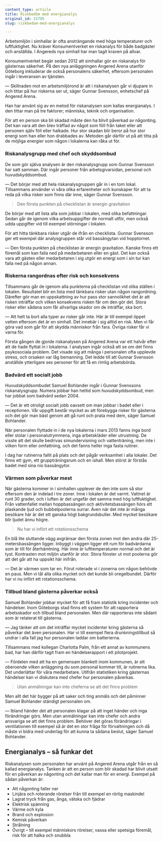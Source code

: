 ```yaml
---
content_type: article
title: Riskbedöm med energianalys
original_id: 15795
slug: riskbedom-med-energianalys

---
```


Arbetsmiljön i simhallar är ofta ansträngande med höga temperaturer och luftfuktighet. Nu kräver Konsumentverket en riskanalys för både badgäster och anställda. I Angereds nya simhall har man tagit kraven på allvar.

Konsumentverket begär sedan 2012 att simhallar gör en riskanalys för gästernas säkerhet. På den nya anläggningen Angered Arena utanför Göteborg inkluderar de också personalens säkerhet, eftersom personalen ingår i leveransen av tjänsten.

— Skillnaden mot en arbetsmiljörond är att i riskanalysen går vi djupare in och tittar på hur riskerna ser ut, säger Gunnar Svensson, enhetschef på Angered Arena.

Han har använt sig av en metod för riskanalysen som kallas energianalys. I den tittar man på tre faktorer; människa, teknik och organisation.

För att en person ska bli skadad måste den ha blivit påverkad av någonting. Det kan vara att den blev träffad av något som föll från taket eller att personen själv föll eller halkade. Hur stor skadan blir beror på hur stor energi som han eller hon drabbades av. Metoden går därför ut på att titta på de möjliga energier som någon i lokalerna kan råka ut för.

### Riskanalysgrupp med chef och skyddsombud

De som gör själva analysen är den riskanalysgrupp som Gunnar Svensson har satt samman. Där ingår personer från arbetsgivarsidan, personal och huvudskyddsombud.

— Det börjar med att hela riskanalysgruppen går in i en tom lokal. Tillsammans använder vi våra olika erfarenheter och kunskaper för att ta reda på vilka risker som finns där inne, säger Gunnar Svensson.

> Den första punkten på checklistan är energin gravitation

De börjar med att lista alla som jobbar i lokalen, med olika befattningar. Sedan går de igenom vilka arbetsuppgifter de normalt utför, men också udda uppgifter vid till exempel störningar i lokalen.

För att hitta tänkbara risker utgår de ifrån en checklista. Gunnar Svensson ger ett exempel där analysgruppen står vid bassängytan vid hopptornet.

— Den första punkten på checklistan är energin gravitation. Kanske finns ett föremål som kan falla ned på medarbetaren eller en gäst. Det kan också vara att gästen eller medarbetaren i sig utgör en energi som i sin tur kan falla ned på någon annan.

### Riskerna rangordnas efter risk och konsekvens

Tillsammans går de igenom alla punkterna på checklistan vid olika ställen i lokalen. Resultatet blir en lista med tänkbara risker utan någon rangordning. Därefter gör man en uppskattning av hur pass stor sannolikhet det är att risken inträffar och vilken konsekvens risken får om den gör det. Stora risker eller sådana som får allvarliga skador om de inträffar, ska bort.

— Att helt ta bort alla typer av risker går inte. Här är till exempel öppet vatten eftersom det är en simhall. Det innebär i sig alltid en risk. Men vi får göra vad som går för att skydda människor från fara. Övriga risker får vi varna för.

Första gången de gjorde riskanalysen på Angered Arena var ett halvår efter att de hade flyttat in i lokalerna. I analysen ingår också att se om det finns psykosociala problem. Det visade sig att många i personalen ofta upplevde stress, och orsaken var låg bemanning. Det ledde till att Gunnar Svensson anställde ytterligare sex personer för att få en rimlig arbetsbörda.

### Badvärd ett socialt jobb

Huvudskyddsombudet Samuel Bohlander ingår i Gunnar Svenssons riskanalysgrupp. Numera jobbar han heltid som huvudskyddsombud, men har jobbat som badvärd sedan 2004.

— Det är ett otroligt socialt jobb oavsett om man jobbar i badet eller i receptionen. Vår uppgift består mycket av att förebygga risker för gästerna och det gör man bäst genom att gå runt och prata med dem, säger Samuel Bohlander.

När personalen flyttade in i de nya lokalerna i mars 2013 fanns inga bord eller stolar i personalutrymmena, inga arbetskläder eller utrustning. De visste att det skulle bedrivas simundervisning och vattenträning, men inte i vilken form eller omfattning, och det fanns heller inga fasta rutiner.

I dag har rutinerna fallit på plats och det pågår verksamhet i alla lokaler. Det finns ett gym, ett gruppträningsrum och en ishall. Men störst är förstås badet med sina nio bassängytor.

### Värmen som påverkar mest

När gästerna kommer in i simhallen upplever de den inte som så stor eftersom den är indelad i tre zoner. Inne i lokalen är det varmt. Vattnet är runt 30 grader, och i luften är det ungefär det samma med hög luftfuktighet. Från vattenfallet mellan hoppbassängen och aktivitetsbassängen hörs ett plaskande ljud och bubbelpoolerna surrar. Även när det inte är många besökare här är det ett ganska högt bakgrundsbuller. Med mycket besökare blir ljudet ännu högre.

> Nu har vi infört ett rotationsschema

En blå lite sluttande vägg avgränsar den första zonen mot den andra där 25-metersbassängen ligger. Inbyggt i väggen ligger ett rum för badvärdarna som är till för återhämtning. Här inne är lufttemperaturen normal och det är tyst. Kontrasten mot miljön utanför är stor. Stora fönster ut mot poolerna gör att det går att ha uppsikt här inifrån.

— Det är värmen som tar en. Förut roterade vi i zonerna om någon behövde en paus. Men vi tål alla olika mycket och det kunde bli oregelbundet. Därför har vi nu infört ett rotationsschema.

### Tillbud bland gästerna påverkar också

Samuel Bohlander jobbar mycket för att få fram statistik kring incidenter och händelser. Inom Göteborgs stad finns ett system för att rapportera arbetsskador och tillbud bland personalen. Men där rapporteras inte sådant som är relaterat till gästerna.

— Jag tänker att om det inträffar mycket incidenter kring gästerna så påverkar det även personalen. Har vi till exempel flera drunkningstillbud så undrar i alla fall jag hur personalen laddar om batterierna.

Tillsammans med kollegan Charlotta Palm, från ett annat av kommunens bad, har han därför tagit fram en händelserapport i ett pilotprojekt.

— Fördelen med att ha en gemensam blankett inom kommunen, är att oberoende vilken anläggning du som personal kommer till, är rutinerna lika. Det underlättar för våra medarbetare. Utifrån statistiken kring gästernas händelser kan vi diskutera med chefer hur personalen påverkas.

> Utan anmälningar kan inte cheferna se att det finns problem

Men allt det här bygger på att saker och ting anmäls och det påminner Samuel Bohlander ständigt personalen om.

— Ibland händer det att personalen klagar på att inget händer och inga förändringar görs. Men utan anmälningar kan inte chefer och andra ansvariga se att det finns problem. Behöver det göras förändringar i ventilationen till exempel så är det en stor fråga för förvaltningen och då måste vi bidra med underlag för att kunna ta sådana beslut, säger Samuel Bohlander.

Energianalys – så funkar det
----------------------------

Riskanalysen som personalen har använt på Angered Arena utgår från en så kallad energianalys. Tanken är att en person som blir skadad har blivit utsatt för en påverkan av någonting och det kallar man för en energi. Exempel på sådan påverkan är:

*   Att någonting faller ner
*   Linjära och roterande rörelser från till exempel en rörlig maskindel
*   Lagrat tryck från gas, ånga, vätska och fjädrar
*   Elektrisk spänning
*   Värme och kyla
*   Brand och explosion
*   Kemisk påverkan
*   Strålning
*   Övrigt – till exempel människors rörelser, vassa eller spetsiga föremål, risk för att halka och snubbla

